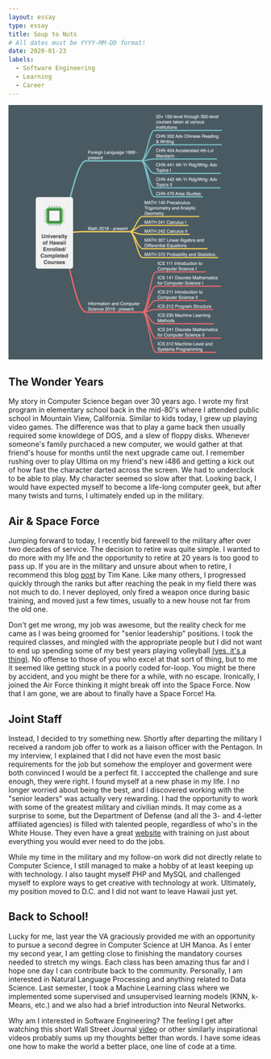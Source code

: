 ```yaml
---
layout: essay
type: essay
title: Soup to Nuts
# All dates must be YYYY-MM-DD format!
date: 2020-01-23
labels:
  - Software Engineering
  - Learning
  - Career
---
```


<img class="ui tiny left circular floated image" src="../images/ics_path_img.png">

<h2>The Wonder Years</h2> 

My story in Computer Science began over 30 years ago. I wrote my first program in elementary school back in the mid-80's where I attended public school in Mountain View, California. Similar to kids today, I grew up playing video games. The difference was that to play a game back then usually required some knowldege of DOS, and a slew of floppy disks. Whenever someone's family purchaced a new computer, we would gather at that friend's house for months until the next upgrade came out. I remember rushing over to play Ultima on my friend's new i486 and getting a kick out of how fast the character darted across the screen. We had to underclock to be able to play. My character seemed so slow after that. Looking back, I would have expected myself to become a life-long computer geek, but after many twists and turns, I ultimately ended up in the military.

<h2>Air & Space Force</h2> 

Jumping forward to today, I recently bid farewell to the military after over two decades of service. The decision to retire was quite simple. I wanted to do more with my life and the opportunity to retire at 20 years is too good to pass up. If you are in the military and unsure about when to retire, I recommend this blog <a href="https://warontherocks.com/2015/03/military-retirement-too-sweet-a-deal/">post</a> by Tim Kane. Like many others, I progressed quickly through the ranks but after reaching the peak in my field there was not much to do. I never deployed, only fired a weapon once during basic training, and moved just a few times, usually to a new house not far from the old one.

Don't get me wrong, my job was awesome, but the reality check for me came as I was being groomed for "senior leadership" positions. I took the required classes, and mingled with the appropriate people but I did not want to end up spending some of my best years playing volleyball <a href="https://static.dvidshub.net/media/pubs/pdf_41487.pdf">(yes, it's a thing)<a/>. No offense to those of you who excel at that sort of thing, but to me it seemed like getting stuck in a poorly coded for-loop. You might be there by accident, and you might be there for a while, with no escape. Ironically, I joined the Air Force thinking it might break off into the Space Force. Now that I am gone, we are about to finally have a Space Force! Ha. 

<h2>Joint Staff</h2> 

Instead, I decided to try something new. Shortly after departing the military I received a random job offer to work as a liaison officer with the Pentagon. In my interview, I explained that I did not have even the most basic requirements for the job but somehow the employer and goverment were both convinced I would be a perfect fit. I acccepted the challenge and sure enough, they were right. I found myself at a new phase in my life. I no longer worried about being the best, and I discovered working with the "senior leaders" was actually very rewarding. I had the opportunity to work with some of the greatest military and civilian minds. It may come as a surprise to some, but the Department of Defense (and all the 3- and 4-letter affiliated agencies) is filled with talented people, regardless of who's in the White House. They even have a great <a href="https://www.jcs.mil/">website</a> with training on just about everything you would ever need to do the jobs.

While my time in the military and my follow-on work did not directly relate to Computer Science, I still managed to make a hobby of at least keeping up with technology. I also taught myself PHP and MySQL and challenged myself to explore ways to get creative with technology at work. Ultimately, my position moved to D.C. and I did not want to leave Hawaii just yet. 

<h2>Back to School!</h2> 

Lucky for me, last year the VA graciously provided me with an opportunity to pursue a second degree in Computer Science at UH Manoa. As I enter my second year, I am getting close to finishing the mandatory courses needed to stretch my wings. Each class has been amazing thus far and I hope one day I can contribute back to the community. Personally, I am interested in Natural Language Processing and anything related to Data Science. Last semester, I took a Machine Learning class where we implemented some supervised and unsupervised learning models (KNN, k-Means, etc.) and we also had a brief introduction into Neural Networks.

Why am I interested in Software Engineering? The feeling I get after watching this short Wall Street Journal <a href="https://www.youtube.com/watch?v=xxBc1c3uAJw">video</a> or other similarly inspirational videos probably sums up my thoughts better than words. I have some ideas one how to make the world a better place, one line of code at a time.  

